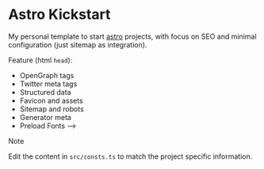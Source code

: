 # Astro Kickstart

My personal template to start [astro](https://astro.build/) projects, with focus on SEO and minimal configuration (just sitemap as integration).

Feature (html `head`):
- OpenGraph tags
- Twitter meta tags
- Structured data
- Favicon and assets
- Sitemap and robots
- Generator meta
- Preload Fonts -->

> [!NOTE]
> Edit the content in `src/consts.ts` to match the project specific information.
